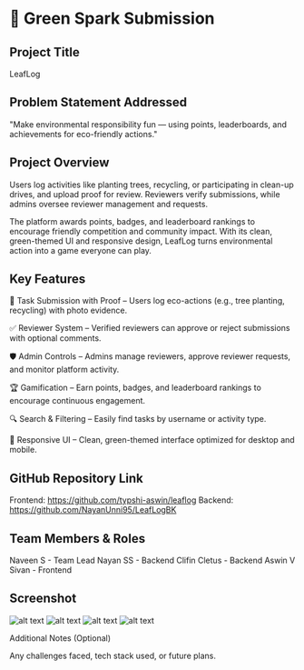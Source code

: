 # 🚀 Green Spark Submission

## Project Title
LeafLog 

## Problem Statement Addressed
"Make environmental responsibility fun — using points, leaderboards, and achievements for eco-friendly actions."

## Project Overview
Users log activities like planting trees, recycling, or participating in clean-up drives, and upload proof for review. Reviewers verify submissions, while admins oversee reviewer management and requests.

The platform awards points, badges, and leaderboard rankings to encourage friendly competition and community impact. With its clean, green-themed UI and responsive design, LeafLog turns environmental action into a game everyone can play.

## Key Features
📸 Task Submission with Proof – Users log eco-actions (e.g., tree planting, recycling) with photo evidence.

✅ Reviewer System – Verified reviewers can approve or reject submissions with optional comments.

🛡️ Admin Controls – Admins manage reviewers, approve reviewer requests, and monitor platform activity.

🏆 Gamification – Earn points, badges, and leaderboard rankings to encourage continuous engagement.

🔍 Search & Filtering – Easily find tasks by username or activity type.

📱 Responsive UI – Clean, green-themed interface optimized for desktop and mobile.


## GitHub Repository Link
Frontend: https://github.com/typshi-aswin/leaflog
Backend: https://github.com/NayanUnni95/LeafLogBK

## Team Members & Roles
Naveen S - Team Lead
Nayan SS - Backend
Clifin Cletus - Backend
Aswin V Sivan - Frontend

## Screenshot
![alt text](image.png)
![alt text](image-1.png)
![alt text](image-2.png)
![alt text](image-3.png)

Additional Notes (Optional)

Any challenges faced, tech stack used, or future plans.
